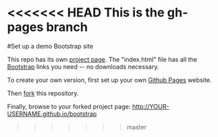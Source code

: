 
<<<<<<< HEAD
 This is the gh-pages branch
=======
#Set up a demo Bootstrap site

This repo has its own <a href="http://pbogden.github.com/bootstrap">project page</a>.  The "index.html" file has all the <a href="http://getbootstrap.com">Bootstrap</a> links you need -- no downloads necessary. 

To create your own version, first set up your own <a href="https://pages.github.com/">Github Pages</a> website.

Then <a href="https://help.github.com/articles/fork-a-repo">fork</a> this repository. 

Finally, browse to your forked project page: http://YOUR-USERNAME.github.io/bootstrap
>>>>>>> master

